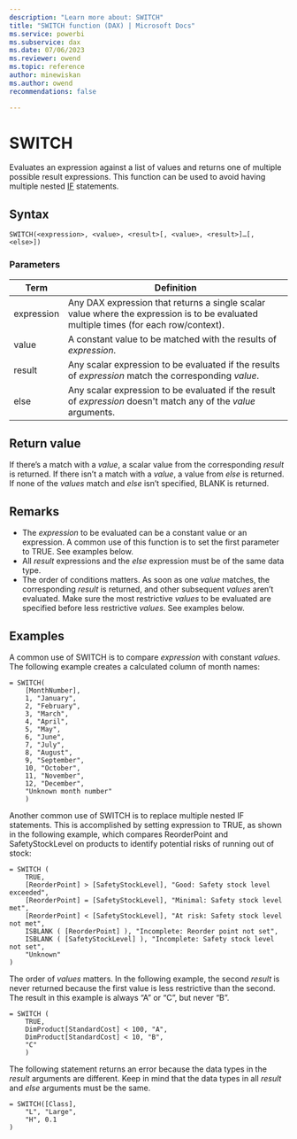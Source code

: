 ```yaml
---
description: "Learn more about: SWITCH"
title: "SWITCH function (DAX) | Microsoft Docs"
ms.service: powerbi 
ms.subservice: dax 
ms.date: 07/06/2023
ms.reviewer: owend
ms.topic: reference
author: minewiskan
ms.author: owend 
recommendations: false

---
```

# SWITCH

Evaluates an expression against a list of values and returns one of multiple possible result expressions. This function can be used to avoid having multiple nested [IF](if-function-dax.md) statements.  
  
## Syntax  
  
```dax
SWITCH(<expression>, <value>, <result>[, <value>, <result>]…[, <else>])  
```
  
### Parameters  

|Term|Definition|  
|--------|--------------|  
| expression  | Any DAX expression that returns a single scalar value where the expression is to be evaluated multiple times (for each row/context).   |  
| value |  A constant value to be matched with the results of *expression*.  |
|result |Any scalar expression to be evaluated if the results of *expression* match the corresponding *value*.  |
|else |Any scalar expression to be evaluated if the result of *expression* doesn't match any of the *value* arguments.  |

## Return value

If there’s a match with a *value*, a scalar value from the corresponding *result* is returned. If there isn’t a match with a *value*, a value from *else* is returned. If none of the *values* match and *else* isn’t specified, BLANK is returned.
  
## Remarks

- The *expression* to be evaluated can be a constant value or an expression. A common use of this function is to set the first parameter to TRUE. See examples below.
- All *result* expressions and the *else* expression must be of the same data type.
- The order of conditions matters. As soon as one *value* matches, the corresponding *result* is returned, and other subsequent *values* aren’t evaluated. Make sure the most restrictive *values* to be evaluated are specified before less restrictive *values*. See examples below.
  
## Examples

A common use of SWITCH is to compare *expression* with constant *values*. The following example creates a calculated column of month names:

```dax
= SWITCH(
    [MonthNumber],
    1, "January",
    2, "February",
    3, "March",
    4, "April",
    5, "May",
    6, "June",
    7, "July",
    8, "August",
    9, "September",
    10, "October",
    11, "November",
    12, "December",
    "Unknown month number"
    )  

```

Another common use of SWITCH is to replace multiple nested IF statements. This is accomplished by setting expression to TRUE, as shown in the following example, which compares ReorderPoint and SafetyStockLevel on products to identify potential risks of running out of stock:

```dax
= SWITCH (
    TRUE,
    [ReorderPoint] > [SafetyStockLevel], "Good: Safety stock level exceeded",
    [ReorderPoint] = [SafetyStockLevel], "Minimal: Safety stock level met",
    [ReorderPoint] < [SafetyStockLevel], "At risk: Safety stock level not met",
    ISBLANK ( [ReorderPoint] ), "Incomplete: Reorder point not set",
    ISBLANK ( [SafetyStockLevel] ), "Incomplete: Safety stock level not set",
    "Unknown"
)

```

The order of *values* matters. In the following example, the second *result* is never returned because the first value is less restrictive than the second. The result in this example is always “A” or “C”, but never “B”.

```dax
= SWITCH (
    TRUE,
    DimProduct[StandardCost] < 100, "A",
    DimProduct[StandardCost] < 10, "B",
    "C"
    )

```

The following statement returns an error because the data types in the *result* arguments are different. Keep in mind that the data types in all *result* and *else* arguments must be the same.

```dax
= SWITCH([Class],
    "L", "Large",
    "H", 0.1
)

```
